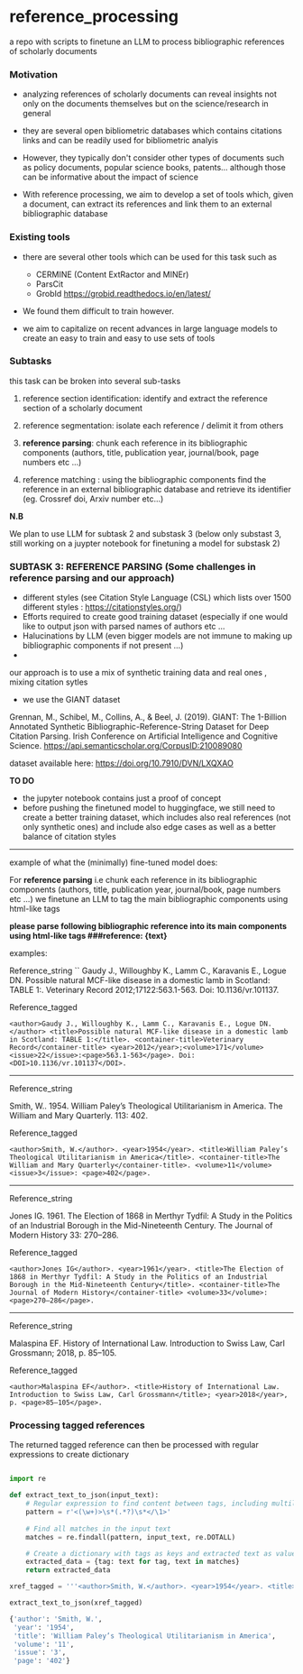 # reference_processing
a repo with scripts to finetune an LLM to process bibliographic references of scholarly documents



### Motivation

- analyzing references of scholarly documents can reveal insights not only on the documents themselves but on the science/research in general

- they are several open bibliometric databases which contains citations links and can be readily used for bibliometric analyis

- However, they typically don't consider other types of documents such as policy documents, popular science books, patents... although those can be informative about the impact of science

- With reference processing, we aim to develop a set of tools which, given a document, can extract its references and link them to an external bibliographic database

### Existing tools

- there are several other tools which can be used for this task such as 

  - CERMINE (Content ExtRactor and MINEr)
  - ParsCit
  - GrobId https://grobid.readthedocs.io/en/latest/

- We found them difficult to train however. 

- we aim to capitalize on recent advances in large language models to create an easy to train and easy to use sets of tools 

### Subtasks

this task can be broken into several sub-tasks

1. reference section identification: identify and extract the reference section of a scholarly document

2. reference segmentation: isolate  each reference / delimit it from others

3. **reference parsing**: chunk each reference in its bibliographic components (authors, title, publication year, journal/book, page numbers etc ...)

4. reference matching : using the bibliographic components find the reference in an external bibliographic database and retrieve its identifier (eg. Crossref doi, Arxiv number etc...)


**N.B**

We plan to use LLM for subtask 2 and substask 3 (below only substast 3, still working on a juypter notebook for finetuning a model for substask 2) 

### SUBTASK 3: REFERENCE PARSING (Some challenges in reference parsing and our approach) 



- different styles (see Citation Style Language (CSL) which lists over 1500 different styles : https://citationstyles.org/) 
- Efforts required to create good training dataset (especially if one would like to output json with parsed names of authors etc ...
- Halucinations by LLM (even bigger models are not immune to making up bibliographic components if not present ...)
- 

our approach is  to use a mix of synthetic training data and real ones , mixing citation sytles

- we use the GIANT dataset

Grennan, M., Schibel, M., Collins, A., & Beel, J. (2019). GIANT: The 1-Billion Annotated Synthetic Bibliographic-Reference-String Dataset for Deep Citation Parsing. Irish Conference on Artificial Intelligence and Cognitive Science. https://api.semanticscholar.org/CorpusID:210089080

dataset available here: 
https://doi.org/10.7910/DVN/LXQXAO


**TO DO**
- the jupyter notebook contains just a proof of concept
- before pushing the finetuned model to huggingface, we still need to create a better training dataset, which includes also real references (not only synthetic ones) and include also edge cases as well as a better balance of citation styles



----- 


example of what the (minimally) fine-tuned model does: 

For **reference parsing** i.e chunk each reference in its bibliographic components (authors, title, publication year, journal/book, page numbers etc ...) we finetune an LLM to tag the main bibliographic components using html-like tags

**please parse following bibliographic reference into its main components using html-like tags ###reference: {text}**

examples: 

Reference_string 
``
Gaudy J., Willoughby K., Lamm C., Karavanis E., Logue DN. Possible natural MCF-like disease in a domestic lamb in Scotland: TABLE 1:. Veterinary Record 2012;17122:563.1-563. Doi: 10.1136/vr.101137.

Reference_tagged 

`<author>Gaudy J., Willoughby K., Lamm C., Karavanis E., Logue DN.</author> <title>Possible natural MCF-like disease in a domestic lamb in Scotland: TABLE 1:</title>. <container-title>Veterinary Record</container-title> <year>2012</year>;<volume>171</volume><issue>22</issue>:<page>563.1-563</page>. Doi: <DOI>10.1136/vr.101137</DOI>.`

--------

Reference_string 

 Smith, W.. 1954. William Paley’s Theological Utilitarianism in America. The William and Mary Quarterly. 113: 402.

Reference_tagged 

`<author>Smith, W.</author>. <year>1954</year>. <title>William Paley’s Theological Utilitarianism in America</title>. <container-title>The William and Mary Quarterly</container-title>. <volume>11</volume><issue>3</issue>: <page>402</page>.`

--------

Reference_string 

 Jones IG. 1961. The Election of 1868 in Merthyr Tydfil: A Study in the Politics of an Industrial Borough in the Mid-Nineteenth Century. The Journal of Modern History 33: 270–286.

Reference_tagged 

`<author>Jones IG</author>. <year>1961</year>. <title>The Election of 1868 in Merthyr Tydfil: A Study in the Politics of an Industrial Borough in the Mid-Nineteenth Century</title>. <container-title>The Journal of Modern History</container-title> <volume>33</volume>: <page>270–286</page>.`

--------
Reference_string 

Malaspina EF. History of International Law. Introduction to Swiss Law, Carl Grossmann; 2018, p. 85–105.

Reference_tagged 

`<author>Malaspina EF</author>. <title>History of International Law. Introduction to Swiss Law, Carl Grossmann</title>; <year>2018</year>, p. <page>85–105</page>.`


### Processing tagged references 

The returned tagged reference can then be processed with regular expressions to create dictionary

```python

import re

def extract_text_to_json(input_text):
    # Regular expression to find content between tags, including multiline content
    pattern = r'<(\w+)>\s*(.*?)\s*</\1>'
    
    # Find all matches in the input text
    matches = re.findall(pattern, input_text, re.DOTALL)

    # Create a dictionary with tags as keys and extracted text as values
    extracted_data = {tag: text for tag, text in matches}
    return extracted_data

xref_tagged = '''<author>Smith, W.</author>. <year>1954</year>. <title>William Paley’s Theological Utilitarianism in America</title>. <container-title>The William and Mary Quarterly</container-title>. <volume>11</volume><issue>3</issue>: <page>402</page>.'''

extract_text_to_json(xref_tagged)

{'author': 'Smith, W.',
 'year': '1954',
 'title': 'William Paley’s Theological Utilitarianism in America',
 'volume': '11',
 'issue': '3',
 'page': '402'}

``` 




